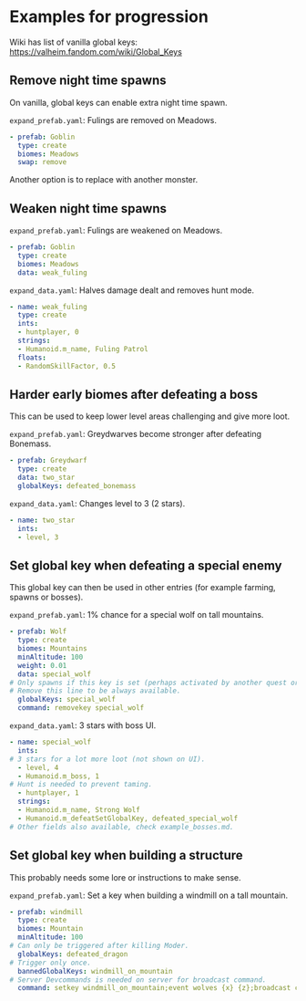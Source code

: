 # Examples for progression

Wiki has list of vanilla global keys: <https://valheim.fandom.com/wiki/Global_Keys>

## Remove night time spawns

On vanilla, global keys can enable extra night time spawn.

`expand_prefab.yaml`: Fulings are removed on Meadows.

```yaml
- prefab: Goblin
  type: create
  biomes: Meadows
  swap: remove
```

Another option is to replace with another monster.

## Weaken night time spawns

`expand_prefab.yaml`: Fulings are weakened on Meadows.

```yaml
- prefab: Goblin
  type: create
  biomes: Meadows
  data: weak_fuling
```

`expand_data.yaml`: Halves damage dealt and removes hunt mode.

```yaml
- name: weak_fuling
  type: create
  ints:
  - huntplayer, 0
  strings:
  - Humanoid.m_name, Fuling Patrol
  floats:
  - RandomSkillFactor, 0.5
```

## Harder early biomes after defeating a boss

This can be used to keep lower level areas challenging and give more loot.

`expand_prefab.yaml`: Greydwarves become stronger after defeating Bonemass.

```yaml
- prefab: Greydwarf
  type: create
  data: two_star
  globalKeys: defeated_bonemass
```

`expand_data.yaml`: Changes level to 3 (2 stars).

```yaml
- name: two_star
  ints:
  - level, 3
```

## Set global key when defeating a special enemy

This global key can then be used in other entries (for example farming, spawns or bosses).

`expand_prefab.yaml`: 1% chance for a special wolf on tall mountains.

```yaml
- prefab: Wolf
  type: create
  biomes: Mountains
  minAltitude: 100
  weight: 0.01
  data: special_wolf
# Only spawns if this key is set (perhaps activated by another quest or by admin).
# Remove this line to be always available.
  globalKeys: special_wolf
  command: removekey special_wolf
```

`expand_data.yaml`: 3 stars with boss UI.

```yaml
- name: special_wolf
  ints:
# 3 stars for a lot more loot (not shown on UI).
  - level, 4
  - Humanoid.m_boss, 1
# Hunt is needed to prevent taming.
  - huntplayer, 1
  strings:
  - Humanoid.m_name, Strong Wolf
  - Humanoid.m_defeatSetGlobalKey, defeated_special_wolf
# Other fields also available, check example_bosses.md.
```

## Set global key when building a structure

This probably needs some lore or instructions to make sense.

`expand_prefab.yaml`: Set a key when building a windmill on a tall mountain.

```yaml
- prefab: windmill
  type: create
  biomes: Mountain
  minAltitude: 100
# Can only be triggered after killing Moder.
  globalKeys: defeated_dragon
# Trigger only once.
  bannedGlobalKeys: windmill_on_mountain
# Server Devcommands is needed on server for broadcast command.
  command: setkey windmill_on_mountain;event wolves {x} {z};broadcast center "Windmill on a mountain!"
```
